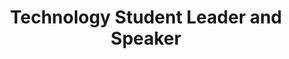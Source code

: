 ---
title: "Technology Student Leader and Speaker"
description: "Udacity Bertelsmann Company"
dateString: Dec 2020 - March 2021
draft: false
tags: ["Data Science", "Machine Learning", "Natural Language Processing","ML Research"]
showToc: false
weight: 301
---